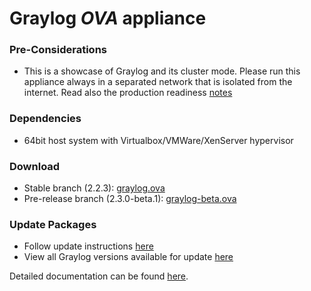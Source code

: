 Graylog *OVA* appliance
=======================

### Pre-Considerations

  * This is a showcase of Graylog and its cluster mode. Please run this appliance always in a separated network that is isolated from the internet.
    Read also the production readiness [notes](http://docs.graylog.org/en/latest/pages/installation/virtual_machine_appliances.html#production-readiness)

### Dependencies

  * 64bit host system with Virtualbox/VMWare/XenServer hypervisor

### Download

  * Stable branch (2.2.3): [graylog.ova](https://packages.graylog2.org/releases/graylog-omnibus/ova/graylog-2.2.3-1.ova)
  * Pre-release branch (2.3.0-beta.1): [graylog-beta.ova](https://packages.graylog2.org/releases/graylog-omnibus/ova/graylog-pre-2.3.0-beta.1-2.ova)

### Update Packages

  * Follow update instructions [here](http://docs.graylog.org/en/2.0/pages/configuration/graylog_ctl.html#upgrade-graylog)
  * View all Graylog versions available for update [here](https://packages.graylog2.org/appliances/ubuntu)

  
Detailed documentation can be found [here](http://docs.graylog.org/en/latest/pages/installation/virtual_machine_appliances.html).
